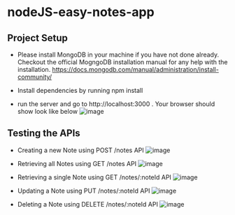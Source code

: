 # nodeJS-easy-notes-app

## Project Setup
* Please install MongoDB in your machine if you have not done already.
Checkout the official MogngoDB installation manual for any help with the installation.
https://docs.mongodb.com/manual/administration/install-community/

* Install dependencies by running npm install

* run the server and go to http://localhost:3000 . 
Your browser should show look like below
![image](https://user-images.githubusercontent.com/56883443/125451379-45204881-f7d7-47aa-b8e1-21487f5806c8.png)

## Testing the APIs
* Creating a new Note using POST /notes API
![image](https://user-images.githubusercontent.com/56883443/125451677-a9e6d32c-5cfc-4082-ae90-865468d9868b.png)

* Retrieving all Notes using GET /notes API
![image](https://user-images.githubusercontent.com/56883443/125451759-1a7537b5-d9dc-4fbd-944d-f3b85ce4be1e.png)

* Retrieving a single Note using GET /notes/:noteId API
![image](https://user-images.githubusercontent.com/56883443/125451836-62485253-2a3a-4c52-8519-3f4084acef3e.png)

* Updating a Note using PUT /notes/:noteId API
![image](https://user-images.githubusercontent.com/56883443/125451888-2f1ade46-b8fe-4f26-a41d-feef63bdb3e8.png)

* Deleting a Note using DELETE /notes/:noteId API
![image](https://user-images.githubusercontent.com/56883443/125451940-9d1b68b5-f94f-416e-aa46-6aadda52b1a9.png)
